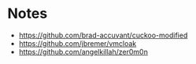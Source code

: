 Notes
=====

-	https://github.com/brad-accuvant/cuckoo-modified
-	https://github.com/jbremer/vmcloak
-	https://github.com/angelkillah/zer0m0n
